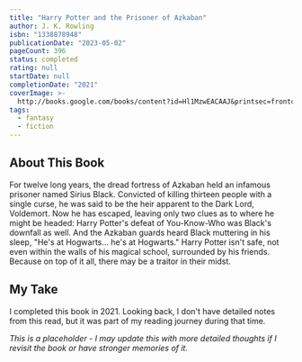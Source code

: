```yaml
---
title: "Harry Potter and the Prisoner of Azkaban"
author: J. K. Rowling
isbn: "1338878948"
publicationDate: "2023-05-02"
pageCount: 396
status: completed
rating: null
startDate: null
completionDate: "2021"
coverImage: >-
  http://books.google.com/books/content?id=Hl1MzwEACAAJ&printsec=frontcover&img=1&zoom=1&source=gbs_api
tags:
  - fantasy
  - fiction
---
```


## About This Book

For twelve long years, the dread fortress of Azkaban held an infamous prisoner named Sirius Black. Convicted of killing thirteen people with a single curse, he was said to be the heir apparent to the Dark Lord, Voldemort. Now he has escaped, leaving only two clues as to where he might be headed: Harry Potter's defeat of You-Know-Who was Black's downfall as well. And the Azkaban guards heard Black muttering in his sleep, "He's at Hogwarts... he's at Hogwarts." Harry Potter isn't safe, not even within the walls of his magical school, surrounded by his friends. Because on top of it all, there may be a traitor in their midst.

## My Take

I completed this book in 2021. Looking back, I don't have detailed notes from this read, but it was part of my reading journey during that time.

_This is a placeholder - I may update this with more detailed thoughts if I revisit the book or have stronger memories of it._
